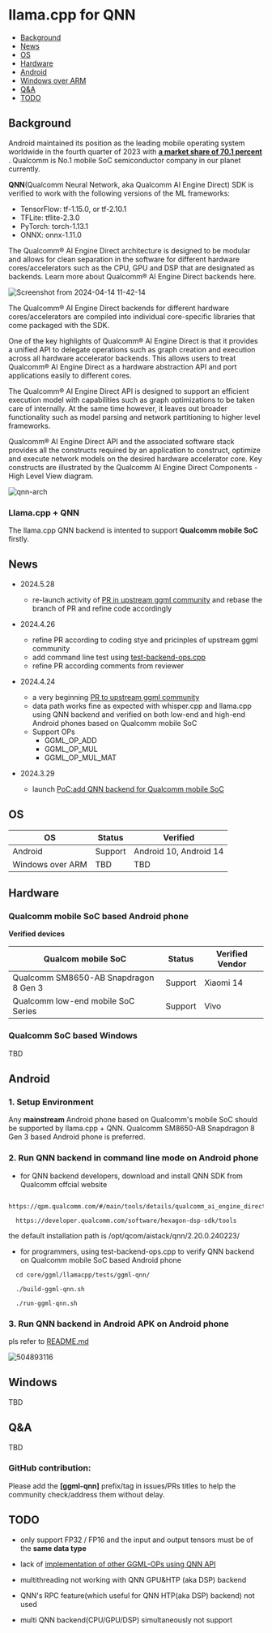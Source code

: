 # llama.cpp for QNN

- [Background](#background)
- [News](#news)
- [OS](#os)
- [Hardware](#hardware)
- [Android](#android)
- [Windows over ARM](#windows)
- [Q&A](#qa)
- [TODO](#todo)

## Background

Android maintained its position as the leading mobile operating system worldwide in the fourth quarter of 2023 with <b><a  href="https://www.statista.com/statistics/272698/global-market-share-held-by-mobile-operating-systems-since-2009/">a market share of 70.1 percent </a></b> . Qualcomm is No.1 mobile SoC semiconductor company in our planet currently.


**QNN**(Qualcomm Neural Network, aka Qualcomm AI Engine Direct) SDK is verified to work with the following versions of the ML frameworks:

<ul>
<li>TensorFlow: tf-1.15.0, or tf-2.10.1 </li>
<li>TFLite: tflite-2.3.0 </li>
<li> PyTorch: torch-1.13.1</li>
<li> ONNX: onnx-1.11.0 </li>
</ul>


The Qualcomm® AI Engine Direct architecture is designed to be modular and allows for clean separation in the software for different hardware cores/accelerators such as the CPU, GPU and DSP that are designated as backends. Learn more about Qualcomm® AI Engine Direct backends here.

![Screenshot from 2024-04-14 11-42-14](https://github.com/zhouwg/kantv/assets/6889919/5d8de93a-7b02-4d6b-8b7f-19d2f829dd4d)

The Qualcomm® AI Engine Direct backends for different hardware cores/accelerators are compiled into individual core-specific libraries that come packaged with the SDK.


One of the key highlights of Qualcomm® AI Engine Direct is that it provides a unified API to delegate operations such as graph creation and execution across all hardware accelerator backends. This allows users to treat Qualcomm® AI Engine Direct as a hardware abstraction API and port applications easily to different cores.


The Qualcomm® AI Engine Direct API is designed to support an efficient execution model with capabilities such as graph optimizations to be taken care of internally. At the same time however, it leaves out broader functionality such as model parsing and network partitioning to higher level frameworks.

Qualcomm® AI Engine Direct API and the associated software stack provides all the constructs required by an application to construct, optimize and execute network models on the desired hardware accelerator core. Key constructs are illustrated by the Qualcomm AI Engine Direct Components - High Level View diagram.


![qnn-arch](https://github.com/zhouwg/kantv/assets/6889919/4f4881a6-9a91-4477-aeb2-193591375d75)



### Llama.cpp + QNN

The llama.cpp QNN backend is intented to support **Qualcomm mobile SoC** firstly.


## News

- 2024.5.28
  - re-launch activity of <a href="https://github.com/ggerganov/llama.cpp/pull/6869">PR in upstream ggml community</a> and rebase the branch of PR and refine code accordingly
- 2024.4.26
  - refine PR according to coding stye and pricinples of upstream ggml community
  - add command line test using <a href="https://github.com/ggerganov/llama.cpp/blob/master/tests/test-backend-ops.cpp">test-backend-ops.cpp</a>
  - refine PR according comments from reviewer
- 2024.4.24
  - a very beginning <a href="https://github.com/ggerganov/llama.cpp/pull/6869">PR to upstream ggml community</a>
  - data path works fine as expected with whisper.cpp and llama.cpp using QNN backend and verified on both low-end and high-end Android phones based on Qualcomm mobile SoC
  - Support OPs
    - GGML_OP_ADD
    - GGML_OP_MUL
    - GGML_OP_MUL_MAT

- 2024.3.29
  - launch <a href="https://github.com/zhouwg/kantv/issues/121">PoC:add QNN backend for Qualcomm mobile SoC</a>

## OS

| OS                | Status  | Verified                           |
|-------------------|---------|------------------------------------|
| Android           | Support | Android 10, Android 14             |
| Windows over ARM  | TBD     | TBD                                |


## Hardware

### Qualcomm mobile SoC based Android phone

**Verified devices**

| Qualcom mobile SoC                      | Status  | Verified Vendor                       |
|-----------------------------------------|---------|---------------------------------------|
| Qualcomm SM8650-AB Snapdragon 8 Gen 3   | Support | Xiaomi 14                             |
| Qualcomm low-end mobile SoC Series      | Support | Vivo                                  |

### Qualcomm SoC based Windows

TBD

## Android

### 1. Setup Environment

Any **mainstream** Android phone based on Qualcomm's mobile SoC should be supported by llama.cpp + QNN. Qualcomm SM8650-AB Snapdragon 8 Gen 3 based Android phone is preferred.

### 2. Run QNN backend in command line mode on Android phone

- for QNN backend developers, download and install QNN SDK from Qualcomm offcial website

```
  https://qpm.qualcomm.com/#/main/tools/details/qualcomm_ai_engine_direct

  https://developer.qualcomm.com/software/hexagon-dsp-sdk/tools

```

  the default installation path is /opt/qcom/aistack/qnn/2.20.0.240223/


- for programmers, using test-backend-ops.cpp to verify QNN backend on Qualcomm mobile SoC based Android phone

```
  cd core/ggml/llamacpp/tests/ggml-qnn/

  ./build-ggml-qnn.sh

  ./run-ggml-qnn.sh

```

### 3. Run QNN backend in Android APK on Android phone

pls refer to <a href="./README.md">README.md</a>


![504893116](https://github.com/zhouwg/kantv/assets/6889919/51f0b277-eca4-4938-86f5-415dbf5897e7)


## Windows

TBD

## Q&A

TBD

### **GitHub contribution**:
Please add the **[ggml-qnn]** prefix/tag in issues/PRs titles to help the community check/address them without delay.

## TODO

- only support FP32 / FP16 and the input and output tensors must be of the <b>same data type</b>

- lack of [implementation of other GGML-OPs using QNN API](./core/ggml/llamacpp/ggml-qnn.cpp#L3560)

- multithreading not working with QNN GPU&HTP (aka DSP) backend

- QNN's RPC feature(which useful for QNN HTP(aka DSP) backend) not used

- multi QNN backend(CPU/GPU/DSP) simultaneously not support
